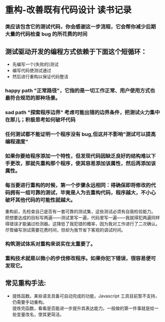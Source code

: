 # 重构-改善既有代码设计 读书记录

### 类应该包含它的测试代码，你会感谢这一步流程，它会帮你减少后期大量的代码检查 bug 的所花费的时间

## 测试驱动开发的编程方式依赖于下面这个短循环：

- 先编写一个(失败的)测试
- 编写代码使测试通过
- 然后进行重构以保证代码整洁

### happy path "正常路径"，它指的是一切工作正常、用户使用方式也最符合规范的那种场景。

### sad path "探索程序边界" 考虑可能出错的边界条件，把测试火力集中在那儿；积极思考如何破坏代码

### 任何测试都不能证明一个程序没有 bug,但这并不影响”测试可以提高编程速度“

### 如果你要给程序添加一个特性，但发现代码因缺乏良好的结构难以下手更改，那就先重构那个程序，使其容易添加该属性，然后再添加该属性。

### 每当要进行重构的时候，第一个步骤永远相同：得确保即将修改的代码拥有一组可靠的测试，毕竟是人为去重构代码，程序越大，不小心破坏其他代码的可能性就越大。

重构前，先检查自己是否有一套可靠的测试集，这些测试必须有自我检验能力。
把想要达成的目标写两遍——测试里写一遍，代码里写一遍——我就得犯两遍同样得错误才能骗过检测器。这降低了我犯错的概率，因为我对工作进行了二次确认。尽管编写测试需要花费时间，但却为我节省下客观的调试时间。

### 构筑测试体系对重构来说实在太重要了。

### 重构技术就是以微小的步伐修改程序。如果你犯下错误，很容易便可发现它。

## 常见重构手法:

- 提炼函数。某些语言具备可自动完成的功能，Javascript 工具目前暂不支持，仍需要手动重构。  
  提炼完函数，看看是否能进一步提升其表达能力。一般做的第一件事就是给一些变量改名，使其更简洁。
